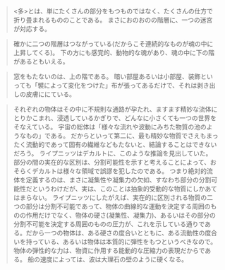 <!--
.. title: 襞:物質の折り目
.. slug: the-fold-110
.. date: 2021-04-27
.. tags: philosophy
.. description: 
.. type: text
-->

> <多>とは、単にたくさんの部分をもつものではなく、たくさんの仕方で折り畳まれるもののことである。
まさにおのおのの階層に、一つの迷宮が対応する。

> 確かに二つの階層はつながっている(だからこそ連続的なものが魂の中に上昇してくる)。
下の方にも感覚的、動物的な魂があり、魂の中に下の階があるともいえる。

> 窓をもたないのは、上の階である。
暗い部屋あるいは小部屋、装飾といっても「襞によって変化をつけた」布が張ってあるだけで、それは剥き出しの皮膚ににている。

> それぞれの物体はその中に不規則な通路が孕たれ、ますます精妙な流体にとりかこまれ、浸透しているかぎりで、どんなに小さくても一つの世界をそなえている。
宇宙の総体は「様々な流れや波動にみちた物質の池のようなもの」である。
だからといって第二に、最も精妙な物質でさえもまったく流動的であって固有の繊維などもたないと、結論することはできないだろう。
ライプニッツはデカルトに、このような推論を見出していた。
部分の間の実在的な区別は、分割可能性を示すと考えることによって、おそらくデカルトは様々な領域で誤謬を犯したのである。
つまり絶対的流体を定義するのは、まさに凝集性や凝集力の欠如、すなわち部分の分割可能性だというわけだが、実は、このことは抽象的受動的な物質にしかあてはまらない。
ライプニッツにしたがえば、実在的に区別される物質の二つの部分は分割不可能であって、物体の曲線的な運動を決定する周囲のものの作用だけでなく、物体の硬さ(凝集性、凝集力)、あるいはその部分の分割不可能を決定する周囲のものの圧力が、これを示している通りである。だから一つの物体は、ある硬さの度合いとともに、ある流動性の度合いを持っている、あるいは物体は本質的に弾性をもつというべきなので。
物体の弾性的な力は、物資に作用する能動的な圧縮力の表現だからである。
船の速度によっては、波は大理石の壁のように硬くなる。